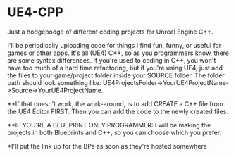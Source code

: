 # UE4-CPP
Just a hodgepodge of different coding projects for Unreal Engine C++.

I'll be periodically uploading code for things I find fun, funny, or useful for games or other apps. It's all (UE4) C++, so as you programmers know, there are some syntax differences. If you're used to coding in C++, you won't have too much of a hard time refactoring, but if you're using UE4, just add the files to your game/project folder inside your SOURCE folder. The folder path should look something like: UE4ProjectsFolder->YourUE4ProjectName->Source->YourUE4ProjectName. 

**If that doesn't work, the work-around, is to add CREATE a C++ file from the UE4 Editor FIRST. Then you can add the code to the newly created files.

**IF YOU'RE A BLUEPRINT ONLY PROGRAMMER: I will be making the projects in both Blueprints and C++, so you can choose which you prefer.

*I'll put the link up for the BPs as soon as they're hosted somewhere
